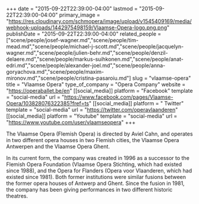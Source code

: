 +++
date = "2015-09-22T22:39:00-04:00"
lastmod = "2015-09-22T22:39:00-04:00"
primary_image = "https://res.cloudinary.com/schmopera/image/upload/v1545409169/media/webhook-uploads/1442975498159/Vlaamse-Opera-logo.png.png"
publishDate = "2015-09-22T22:39:00-04:00"
related_people = ["scene/people/josef-wagner.md","scene/people/tim-mead.md","scene/people/michael-j-scott.md","scene/people/jacquelyn-wagner.md","scene/people/julien-behr.md","scene/people/denzil-delaere.md","scene/people/markus-suihkonen.md","scene/people/anat-edri.md","scene/people/alexander-joel.md","scene/people/anna-goryachova.md","scene/people/maxim-mironov.md","scene/people/cristina-pasaroiu.md"]
slug = "vlaamse-opera"
title = "Vlaamse Opera"
type_of_company = "Opera Company"
website = "https://operaballet.be/en"
[[social_media]]
platform = "Facebook"
template = "social-media"
url = "https://www.facebook.com/pages/Vlaamse-Opera/103828076322385?fref=ts"
[[social_media]]
platform = " Twitter"
template = "social-media"
url = "https://twitter.com/operavlaanderen"
[[social_media]]
platform = "Youtube"
template = "social-media"
url = "https://www.youtube.com/user/vlaamseopera"
+++

The Vlaamse Opera (Flemish Opera) is directed by Aviel Cahn, and operates in two different opera houses in two Flemish cities, the Vlaamse Opera Antwerpen and the Vlaamse Opera Ghent. 

In its current form, the company was created in 1996 as a successor to the Flemish Opera Foundation (Vlaamse Opera Stichting, which had existed since 1988), and the Opera for Flanders (Opera voor Vlaanderen, which had existed since 1981). Both former institutions were similar fusions between the former opera houses of Antwerp and Ghent. Since the fusion in 1981, the company has been giving performances in two different historic theatres.

